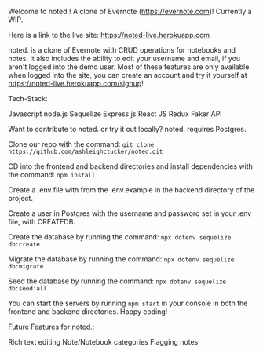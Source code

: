 Welcome to noted.! A clone of Evernote (https://evernote.com)! Currently a WIP.

Here is a link to the live site: https://noted-live.herokuapp.com

noted. is a clone of Evernote with CRUD operations for notebooks and notes. It also includes the ability to edit your username and email, if you aren't logged into the demo user. Most of these features are only available when logged into the site, you can create an account and try it yourself at https://noted-live.herokuapp.com/signup!

Tech-Stack:

Javascript
node.js
Sequelize
Express.js
React JS 
Redux
Faker API

Want to contribute to noted. or try it out locally? noted. requires Postgres.

Clone our repo with the command: `git clone https://github.com/ashleighctucker/noted.git`

CD into the frontend and backend directories and install dependencies with the command: `npm install`

Create a .env file with from the .env.example in the backend directory of the project.

Create a user in Postgres with the username and password set in your .env file, with CREATEDB.

Create the database by running the command: `npx dotenv sequelize db:create`

Migrate the database by running the command: `npx dotenv sequelize db:migrate`

Seed the database by running the command: `npx dotenv sequelize db:seed:all`

You can start the servers by running `npm start` in your console in both the frontend and backend directories. Happy coding!


Future Features for noted.:

Rich text editing 
Note/Notebook categories
Flagging notes
